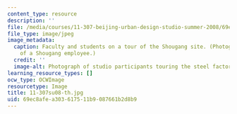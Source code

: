 ```yaml
---
content_type: resource
description: ''
file: /media/courses/11-307-beijing-urban-design-studio-summer-2008/69ec8afea303617511b9087661b2d8b9_11-307su08-th.jpg
file_type: image/jpeg
image_metadata:
  caption: Faculty and students on a tour of the Shougang site. (Photograph courtesy
    of a Shougang employee.)
  credit: ''
  image-alt: Photograph of studio participants touring the steel factory site.
learning_resource_types: []
ocw_type: OCWImage
resourcetype: Image
title: 11-307su08-th.jpg
uid: 69ec8afe-a303-6175-11b9-087661b2d8b9
---
```

